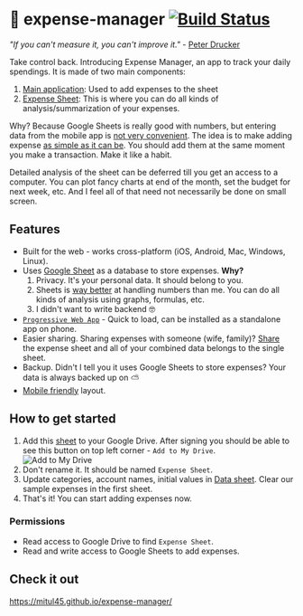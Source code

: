 # 💸 expense-manager [![Build Status](https://travis-ci.org/mitul45/expense-manager.svg?branch=master)](https://travis-ci.org/mitul45/expense-manager)

_"If you can't measure it, you can't improve it."_ - [Peter Drucker](https://en.wikipedia.org/wiki/Peter_Drucker)  

Take control back. Introducing Expense Manager, an app to track your daily spendings. It is made of two main components:
1. [Main application](https://mitul45.github.io/expense-manager/): Used to add expenses to the sheet
2. [Expense Sheet](https://docs.google.com/spreadsheets/d/1NfF1A0UC6qLuOE7eiTsAzNVAskNcYeuPHAkzSURH0Pc/edit#gid=0): This is where you can do all kinds of analysis/summarization of your expenses.

Why? Because Google Sheets is really good with numbers, but entering data from the mobile app is [not very convenient](http://i.imgur.com/NfaGKEI.gifv). The idea is to make adding expense [as simple as it can be](http://i.imgur.com/tg6UzFe.gifv). You should add them at the same moment you make a transaction. Make it like a habit.

Detailed analysis of the sheet can be deferred till you get an access to a computer. You can plot fancy charts at end of the month, set the budget for next week, etc. And I feel all of that need not necessarily be done on small screen.

## Features
- Built for the web - works cross-platform (iOS, Android, Mac, Windows, Linux).  
- Uses [Google Sheet](https://docs.google.com/spreadsheets/d/1NfF1A0UC6qLuOE7eiTsAzNVAskNcYeuPHAkzSURH0Pc/edit?usp=sharing) as a database to store expenses. **Why?**  
    1. Privacy. It's your personal data. It should belong to you.  
    1. Sheets is [way better](https://www.google.co.in/search?q=cool+things+you+can+do+with+excel&oq=cool+things+your+can+do+with+ex&aqs=chrome.1.69i57j0l5.10138j0j4&sourceid=chrome&ie=UTF-8#q=cool+things+you+can+do+with+google+sheets) at handling numbers than me. You can do all kinds of analysis using graphs, formulas, etc.  
    1. I didn't want to write backend :nerd_face:
- [`Progressive Web App`](https://developers.google.com/web/progressive-web-apps/) - Quick to load, can be installed as a standalone app on phone.  
- Easier sharing. Sharing expenses with someone (wife, family)? [Share](https://support.google.com/docs/answer/2494822?co=GENIE.Platform%3DDesktop&hl=en) the expense sheet and all of your combined data belongs to the single sheet.  
- Backup. Didn't I tell you it uses Google Sheets to store expenses? Your data is always backed up on :partly_sunny:
- [Mobile friendly](http://i.imgur.com/vqz7zDA.png) layout.  

## How to get started
1. Add this [sheet](https://docs.google.com/spreadsheets/d/1NfF1A0UC6qLuOE7eiTsAzNVAskNcYeuPHAkzSURH0Pc/edit?usp=sharing) to your Google Drive. After signing you should be able to see this button on top left corner - `Add to My Drive`.  
 ![Add to My Drive](http://i.imgur.com/lCFtipn.png)
1. Don't rename it. It should be named `Expense Sheet`.
1. Update categories, account names, initial values in [Data sheet](https://docs.google.com/spreadsheets/d/1NfF1A0UC6qLuOE7eiTsAzNVAskNcYeuPHAkzSURH0Pc/edit#gid=1956004401). Clear our sample expenses in the first sheet.
1. That's it! You can start adding expenses now.

### Permissions
- Read access to Google Drive to find `Expense Sheet`.
- Read and write access to Google Sheets to add expenses.

## Check it out
https://mitul45.github.io/expense-manager/
